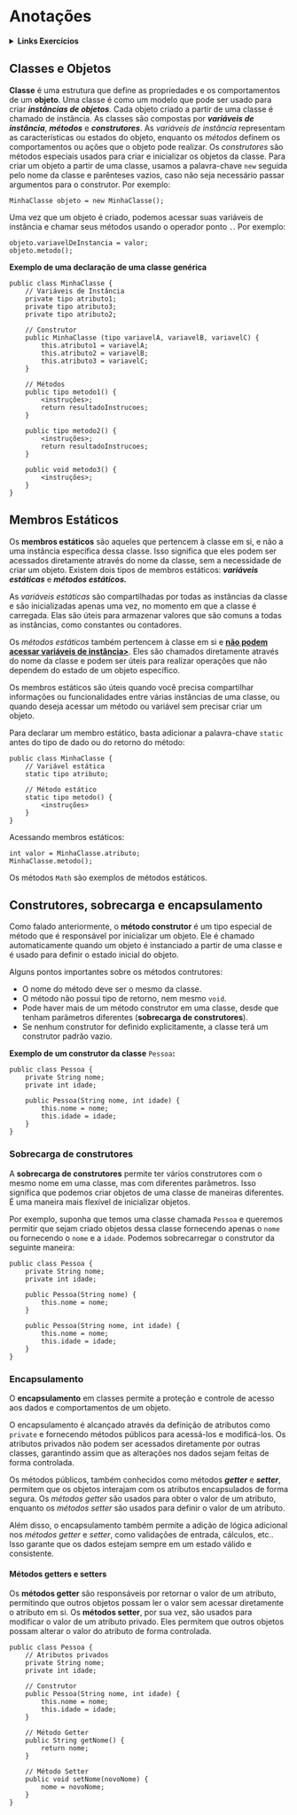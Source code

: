 # Anotações
<details>

<summary><strong>Links Exercícios</strong></summary>

[:link:Exercício 01](OOP_01/)
[:link:Exercício 02](OOP_02/)
[:link:Exercício 03](OOP_03/)
[:link:Exercício 04](OOP_04/)
[:link:Exercício 05](OOP_05/)
[:link:Exercício 06](OOP_06/)

</details>


## Classes e Objetos
**Classe** é uma estrutura que define as propriedades e os comportamentos de um **objeto**. Uma classe é como um modelo que pode ser usado para criar ***instâncias de objetos***. Cada objeto criado a partir de uma classe é chamado de instância.
As classes são compostas por ***variáveis de instância***, ***métodos*** e ***construtores***. As *variáveis de instância* representam as características ou estados do objeto, enquanto os *métodos* definem os comportamentos ou ações que o objeto pode realizar. Os *construtores* são métodos especiais usados para criar e inicializar os objetos da classe.
Para criar um objeto a partir de uma classe, usamos a palavra-chave `new` seguida pelo nome da classe e parênteses vazios, caso não seja necessário passar argumentos para o construtor. Por exemplo:
```
MinhaClasse objeto = new MinhaClasse();
```
Uma vez que um objeto é criado, podemos acessar suas variáveis de instância e chamar seus métodos usando o operador ponto `.`. Por exemplo:
```
objeto.variavelDeInstancia = valor;
objeto.metodo();
```
**Exemplo de uma declaração de uma classe genérica**
```
public class MinhaClasse {
    // Variáveis de Instância
    private tipo atributo1;
    private tipo atributo3;
    private tipo atributo2;

    // Construtor
    public MinhaClasse (tipo variavelA, variavelB, variavelC) {
        this.atributo1 = variavelA;
        this.atributo2 = variavelB;
        this.atributo3 = variavelC;
    }

    // Métodos
    public tipo metodo1() {
        <instruções>;
        return resultadoInstrucoes;
    }

    public tipo metodo2() {
        <instruções>;
        return resultadoInstrucoes;
    }

    public void metodo3() {
        <instruções>;
    }
}
```
## Membros Estáticos
Os **membros estáticos** são aqueles que pertencem à classe em si, e não a uma instância específica dessa classe. Isso significa que eles podem ser acessados diretamente através do nome da classe, sem a necessidade de criar um objeto. Existem dois tipos de membros estáticos: ***variáveis estáticas*** e ***métodos estáticos.***

As *variáveis estáticas* são compartilhadas por todas as instâncias da classe e são inicializadas apenas uma vez, no momento em que a classe é carregada. Elas são úteis para armazenar valores que são comuns a todas as instâncias, como constantes ou contadores.

Os *métodos estáticos* também pertencem à classe em si e **<u>não podem acessar variáveis de instância></u>**. Eles são chamados diretamente através do nome da classe e podem ser úteis para realizar operações que não dependem do estado de um objeto específico.

Os membros estáticos são úteis quando você precisa compartilhar informações ou funcionalidades entre várias instâncias de uma classe, ou quando deseja acessar um método ou variável sem precisar criar um objeto.

Para declarar um membro estático, basta adicionar a palavra-chave `static` antes do tipo de dado ou do retorno do método:
```
public class MinhaClasse {
    // Variável estática
    static tipo atributo;

    // Método estático
    static tipo metodo() {
        <instruções>
    }
}
```
Acessando membros estáticos:
```
int valor = MinhaClasse.atributo;
MinhaClasse.metodo();
```
Os métodos `Math` são exemplos de métodos estáticos.

## Construtores, sobrecarga e encapsulamento
Como falado anteriormente, o **método construtor** é um tipo especial de método que é responsável por inicializar um objeto. Ele é chamado automaticamente quando um objeto é instanciado a partir de uma classe e é usado para definir o estado inicial do objeto.

Alguns pontos importantes sobre os métodos contrutores:

- O nome do método deve ser o mesmo da classe.
- O método não possui tipo de retorno, nem mesmo `void`.
- Pode haver mais de um método construtor em uma classe, desde que tenham parâmetros diferentes (**sobrecarga de construtores**).
- Se nenhum construtor for definido explicitamente, a classe terá um construtor padrão vazio.

**Exemplo de um construtor da classe** `Pessoa`**:**
```
public class Pessoa {
    private String nome;
    private int idade;

    public Pessoa(String nome, int idade) {
        this.nome = nome;
        this.idade = idade;
    }
}
```
### Sobrecarga de construtores
A **sobrecarga de construtores** permite ter vários construtores com o mesmo nome em uma classe, mas com diferentes parâmetros. Isso significa que podemos criar objetos de uma classe de maneiras diferentes. É uma maneira mais flexível de inicializar objetos.

Por exemplo, suponha que temos uma classe chamada `Pessoa` e queremos permitir que sejam criado objetos dessa classe fornecendo apenas o `nome` ou fornecendo o `nome` e a `idade`. Podemos sobrecarregar o construtor da seguinte maneira:
```
public class Pessoa {
    private String nome;
    private int idade;

    public Pessoa(String nome) {
        this.nome = nome;
    }

    public Pessoa(String nome, int idade) {
        this.nome = nome;
        this.idade = idade;
    }
}
```
### Encapsulamento
O **encapsulamento** em classes permite a proteção e controle de acesso aos dados e comportamentos de um objeto.

O encapsulamento é alcançado através da definição de atributos como `private` e fornecendo métodos públicos para acessá-los e modificá-los. Os atributos privados não podem ser acessados diretamente por outras classes, garantindo assim que as alterações nos dados sejam feitas de forma controlada.

Os métodos públicos, também conhecidos como métodos ***getter*** e ***setter***, permitem que os objetos interajam com os atributos encapsulados de forma segura. Os *métodos getter* são usados para obter o valor de um atributo, enquanto os *métodos setter* são usados para definir o valor de um atributo.

Além disso, o encapsulamento também permite a adição de lógica adicional nos *métodos getter* e *setter*, como validações de entrada, cálculos, etc.. Isso garante que os dados estejam sempre em um estado válido e consistente.
#### Métodos getters e setters
Os **métodos getter** são responsáveis por retornar o valor de um atributo, permitindo que outros objetos possam ler o valor sem acessar diretamente o atributo em si.
Os **métodos setter**, por sua vez, são usados para modificar o valor de um atributo privado. Eles permitem que outros objetos possam alterar o valor do atributo de forma controlada.
```
public class Pessoa {
    // Atributos privados
    private String nome;
    private int idade;

    // Construtor
    public Pessoa(String nome, int idade) {
        this.nome = nome;
        this.idade = idade;
    }

    // Método Getter
    public String getNome() {
        return nome;
    }

    // Método Setter
    public void setNome(novoNome) {
        nome = novoNome;
    }
}
```